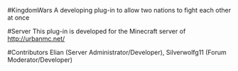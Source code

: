 #KingdomWars
A developing plug-in to allow two nations to fight each other at once

#Server
This plug-in is developed for the Minecraft server of http://urbanmc.net/

#Contributors
Elian (Server Administrator/Developer), Silverwolfg11 (Forum Moderator/Developer)
